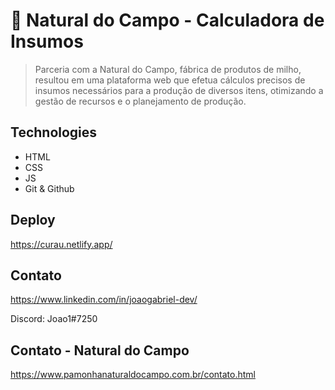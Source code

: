 # 🌽 Natural do Campo - Calculadora de Insumos

> Parceria com a Natural do Campo, fábrica de produtos de milho, resultou em uma plataforma web que efetua cálculos precisos de insumos necessários para a produção de diversos itens, otimizando a gestão de recursos e o planejamento de produção.


## Technologies

- HTML 
- CSS
- JS
- Git & Github

## Deploy

https://curau.netlify.app/

## Contato 

https://www.linkedin.com/in/joaogabriel-dev/ 

Discord: Joao1#7250 

## Contato - Natural do Campo 

https://www.pamonhanaturaldocampo.com.br/contato.html
